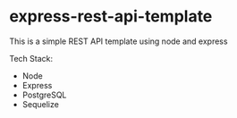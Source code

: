 # express-rest-api-template
This is a simple REST API template using node and express

Tech Stack:
- Node
- Express
- PostgreSQL
- Sequelize